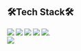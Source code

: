 ## 🛠Tech Stack🛠
<img src="https://img.shields.io/badge/Java-007396?style=flat-square&logo=Java&logoColor=white"></a>
<img src="https://img.shields.io/badge/Spring-6DB33F?style=flat-square&logo=Spring&logoColor=white"></a>
<img src="https://img.shields.io/badge/Python-3776AB?style=flat-square&logo=Python&logoColor=white"></a>
<img src="https://img.shields.io/badge/JavaScript-F7DF1E?style=flat-square&logo=JavaScript&logoColor=white"></a>
<img src="https://img.shields.io/badge/Oracle-F80000?style=flat-square&logo=Oracle&logoColor=white"></a>.  
<img src="https://img.shields.io/badge/MySQL-4479A1?style=flat-square&logo=Mysql&logoColor=white">

